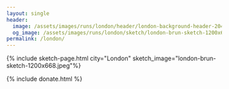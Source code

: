 ```yaml
---
layout: single
header:
  image: /assets/images/runs/london/header/london-background-header-2048x900.jpeg
  og_image: /assets/images/runs/london/sketch/london-brun-sketch-1200x668.jpeg
permalink: /london/
---
```


{% include sketch-page.html city="London" sketch_image="london-brun-sketch-1200x668.jpeg"%} 

{% include donate.html %}  
  
  
